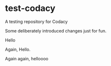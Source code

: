 # test-codacy
A testing repository for Codacy


Some deliberately introduced changes just for fun.

Hello

Again, Hello.


Again again, helloooo
